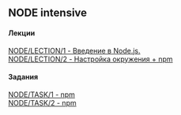 ## NODE intensive

#### Лекции
[NODE/LECTION/1 - Введение в Node.js.](https://zemla4ok.github.io/nodejs/01)  
[NODE/LECTION/2 - Настройка окружения + npm](https://zemla4ok.github.io/nodejs/02)  
 


#### Задания

[NODE/TASK/1 - npm](https://zemla4ok.github.io/nodejs/tasks/1.html)  
[NODE/TASK/2 - npm](https://zemla4ok.github.io/nodejs/tasks/2.html)  

